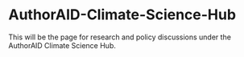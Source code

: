 # AuthorAID-Climate-Science-Hub
This will be the page for research and policy discussions under the AuthorAID Climate Science Hub.
